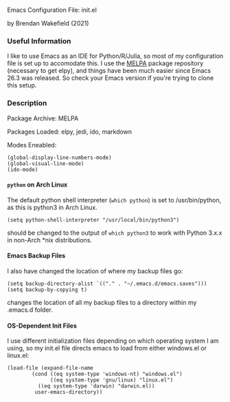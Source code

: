 Emacs Configuration File: init.el

by Brendan Wakefield (2021)

### Useful Information

I like to use Emacs as an IDE for Python/R/Julia, so most of my configuration file is set up to accomodate this. I use the [MELPA](https://melpa.org/) package repository (necessary to get elpy), and things have been much easier since Emacs 26.3 was released. So check your Emacs version if you're trying to clone this setup.

### Description
Package Archive: MELPA

Packages Loaded: elpy, jedi, ido, markdown

Modes Eneabled:
```
(global-display-line-numbers-mode)
(global-visual-line-mode)
(ido-mode)
```
#### `python` on Arch Linux
The default python shell interpreter (`which python`) is set to /usr/bin/python, as this is python3 in Arch Linux.
```
(setq python-shell-interpreter "/usr/local/bin/python3")
```
should be changed to the output of `which python3` to work with Python 3.x.x in non-Arch *nix distributions.

#### Emacs Backup Files
I also have changed the location of where my backup files go:
```
(setq backup-directory-alist `(("." . "~/.emacs.d/emacs.saves")))
(setq backup-by-copying t)
```
changes the location of all my backup files to a directory within my .emacs.d folder.

#### OS-Dependent Init Files

I use different initialization files depending on which operating system I am using, so my init.el file directs emacs to load from either windows.el or linux.el:
```
(load-file (expand-file-name
	    (cond ((eq system-type 'windows-nt) "windows.el")
	    	  ((eq system-type 'gnu/linux) "linux.el")
		  ((eq system-type 'darwin) "darwin.el))
	     user-emacs-directory))
```
